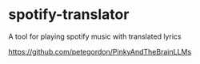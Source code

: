 # spotify-translator

A tool for playing spotify music with translated lyrics

https://github.com/petegordon/PinkyAndTheBrainLLMs
